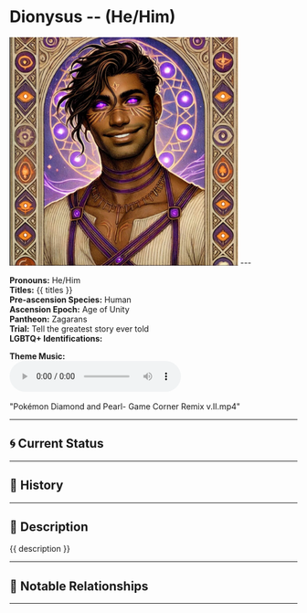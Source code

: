 # Dionysus  --  (He/Him)

<!-- Optional  -->
<img src="Dionysus.jpg" alt="Dionysus" style="width:400px;"/>
---

**Pronouns:** He/Him  
**Titles:** {{ titles }}  
**Pre-ascension Species:** Human  
**Ascension Epoch:** Age of Unity  
**Pantheon:** Zagarans  
**Trial:** Tell the greatest story ever told  
**LGBTQ+ Identifications:**   


**Theme Music:**  
<audio controls>
  <source src="Dionysus | Pokémon Diamond and Pearl- Game Corner Remix v.II.mp4" type="audio/mpeg">
  Your browser does not support the audio element.
</audio>

"Pokémon Diamond and Pearl- Game Corner Remix v.II.mp4"

---

## 🌀 Current Status


---

## 📜 History


---

## 🧠 Description
{{ description }}

---

## 🧩 Notable Relationships

---
